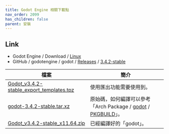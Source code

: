 ```yaml
---
title: Godot Engine 相關下載點
nav_order: 2099
has_children: false
parent: 安裝
---
```



## Link

* Godot Engine / Download / [Linux](https://godotengine.org/download/linux)
* GitHub / godotengine / godot / [Releases](https://github.com/godotengine/godot/releases) / [3.4.2-stable](https://github.com/godotengine/godot/releases/tag/3.4.2-stable)

| 檔案 | 簡介 |
| --- | --- |
| [Godot_v3.4.2-stable_export_templates.tpz](https://github.com/godotengine/godot/releases/download/3.4.2-stable/Godot_v3.4.2-stable_export_templates.tpz) | 使用匯出功能需要使用到。 |
| [godot-3.4.2-stable.tar.xz](https://github.com/godotengine/godot/releases/download/3.4.2-stable/godot-3.4.2-stable.tar.xz) | 原始碼，如何編譯可以參考「Arch Package / [godot](https://archlinux.org/packages/community/x86_64/godot/) / [PKGBUILD](https://github.com/archlinux/svntogit-community/blob/packages/godot/trunk/PKGBUILD#L57)」。 |
| [Godot_v3.4.2-stable_x11.64.zip](https://github.com/godotengine/godot/releases/download/3.4.2-stable/Godot_v3.4.2-stable_x11.64.zip) | 已經編譯好的「godot」。 |
